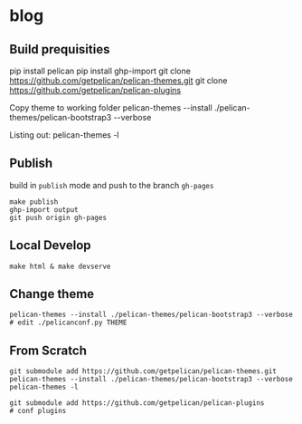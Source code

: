 # blog

## Build prequisities
pip install pelican
pip install ghp-import
git clone https://github.com/getpelican/pelican-themes.git
git clone https://github.com/getpelican/pelican-plugins

Copy theme to working folder
pelican-themes --install ./pelican-themes/pelican-bootstrap3 --verbose

Listing out:
pelican-themes -l

## Publish

build in `publish` mode and push to the branch `gh-pages`
```
make publish
ghp-import output
git push origin gh-pages
```
## Local Develop

```
make html & make devserve
```

## Change theme
```
pelican-themes --install ./pelican-themes/pelican-bootstrap3 --verbose
# edit ./pelicanconf.py THEME
```

## From Scratch

```
git submodule add https://github.com/getpelican/pelican-themes.git
pelican-themes --install ./pelican-themes/pelican-bootstrap3 --verbose
pelican-themes -l

git submodule add https://github.com/getpelican/pelican-plugins
# conf plugins
```

